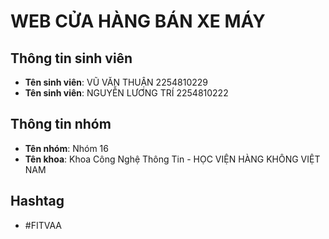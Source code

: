 # WEB CỬA HÀNG BÁN XE MÁY 

## Thông tin sinh viên
- **Tên sinh viên**: VŨ VĂN THUẬN 2254810229
- **Tên sinh viên**: NGUYỄN LƯƠNG TRÍ 2254810222

## Thông tin nhóm
- **Tên nhóm**: Nhóm 16
- **Tên khoa**: Khoa Công Nghệ Thông Tin - HỌC VIỆN HÀNG KHÔNG VIỆT NAM


## Hashtag
- #FITVAA

